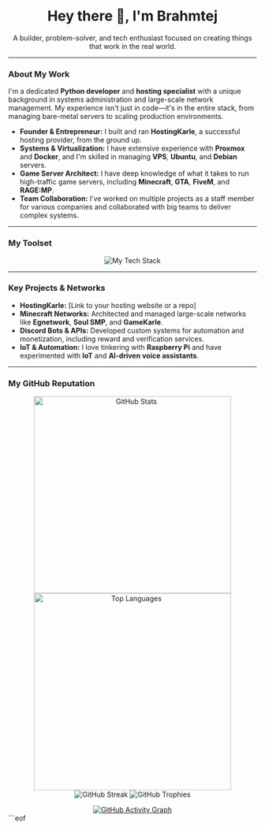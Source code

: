 <div align="center">
  <h1>Hey there 👋, I'm Brahmtej</h1>
  <p>A builder, problem-solver, and tech enthusiast focused on creating things that work in the real world.</p>
</div>

---

### About My Work

I'm a dedicated **Python developer** and **hosting specialist** with a unique background in systems administration and large-scale network management. My experience isn't just in code—it's in the entire stack, from managing bare-metal servers to scaling production environments.

* **Founder & Entrepreneur:** I built and ran **HostingKarle**, a successful hosting provider, from the ground up.
* **Systems & Virtualization:** I have extensive experience with **Proxmox** and **Docker**, and I'm skilled in managing **VPS**, **Ubuntu**, and **Debian** servers.
* **Game Server Architect:** I have deep knowledge of what it takes to run high-traffic game servers, including **Minecraft**, **GTA**, **FiveM**, and **RAGE:MP**.
* **Team Collaboration:** I’ve worked on multiple projects as a staff member for various companies and collaborated with big teams to deliver complex systems.

---

### My Toolset

<div align="center">
  <img src="https://skillicons.dev/icons?i=python,flask,js,html,css,mysql,nginx,php,laravel,linux,ubuntu,debian,proxmox,docker,raspberrypi,vscode,git,github" alt="My Tech Stack" />
</div>

---

### Key Projects & Networks

* **HostingKarle:** [Link to your hosting website or a repo]
* **Minecraft Networks:** Architected and managed large-scale networks like **Egnetwork**, **Soul SMP**, and **GameKarle**.
* **Discord Bots & APIs:** Developed custom systems for automation and monetization, including reward and verification services.
* **IoT & Automation:** I love tinkering with **Raspberry Pi** and have experimented with **IoT** and **AI-driven voice assistants**.

---

### My GitHub Reputation

<p align="center">
  <img src="https://github-readme-stats.vercel.app/api?username=your_username&show_icons=true&theme=dark&hide_border=true" alt="GitHub Stats" width="400"/>
  <img src="https://github-readme-stats.vercel.app/api/top-langs/?username=your_username&layout=compact&theme=dark&hide_border=true" alt="Top Languages" width="400"/>
  <br>
  <img src="https://github-readme-streak-stats.herokuapp.com/?user=your_username&theme=dark&hide_border=true" alt="GitHub Streak" />
  <img src="https://github-profile-trophy.vercel.app/?username=your_username&theme=dark&no-bg=true" alt="GitHub Trophies"/>
</p>

<div align="center">
  <a href="https://github-readme-activity-graph.vercel.app/graph?username=your_username&theme=dracula" target="_blank">
    <img src="https://github-readme-activity-graph.vercel.app/graph?username=your_username&theme=dracula" alt="GitHub Activity Graph" />
  </a>
</div>
```eof

